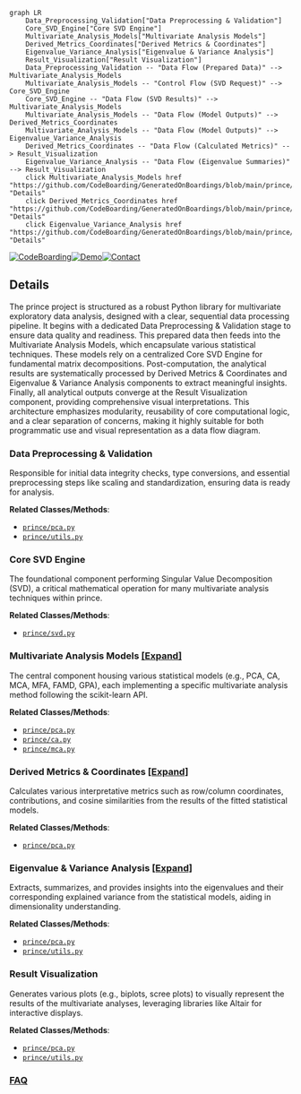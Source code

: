 ```mermaid
graph LR
    Data_Preprocessing_Validation["Data Preprocessing & Validation"]
    Core_SVD_Engine["Core SVD Engine"]
    Multivariate_Analysis_Models["Multivariate Analysis Models"]
    Derived_Metrics_Coordinates["Derived Metrics & Coordinates"]
    Eigenvalue_Variance_Analysis["Eigenvalue & Variance Analysis"]
    Result_Visualization["Result Visualization"]
    Data_Preprocessing_Validation -- "Data Flow (Prepared Data)" --> Multivariate_Analysis_Models
    Multivariate_Analysis_Models -- "Control Flow (SVD Request)" --> Core_SVD_Engine
    Core_SVD_Engine -- "Data Flow (SVD Results)" --> Multivariate_Analysis_Models
    Multivariate_Analysis_Models -- "Data Flow (Model Outputs)" --> Derived_Metrics_Coordinates
    Multivariate_Analysis_Models -- "Data Flow (Model Outputs)" --> Eigenvalue_Variance_Analysis
    Derived_Metrics_Coordinates -- "Data Flow (Calculated Metrics)" --> Result_Visualization
    Eigenvalue_Variance_Analysis -- "Data Flow (Eigenvalue Summaries)" --> Result_Visualization
    click Multivariate_Analysis_Models href "https://github.com/CodeBoarding/GeneratedOnBoardings/blob/main/prince/Multivariate_Analysis_Models.md" "Details"
    click Derived_Metrics_Coordinates href "https://github.com/CodeBoarding/GeneratedOnBoardings/blob/main/prince/Derived_Metrics_Coordinates.md" "Details"
    click Eigenvalue_Variance_Analysis href "https://github.com/CodeBoarding/GeneratedOnBoardings/blob/main/prince/Eigenvalue_Variance_Analysis.md" "Details"
```

[![CodeBoarding](https://img.shields.io/badge/Generated%20by-CodeBoarding-9cf?style=flat-square)](https://github.com/CodeBoarding/GeneratedOnBoardings)[![Demo](https://img.shields.io/badge/Try%20our-Demo-blue?style=flat-square)](https://www.codeboarding.org/demo)[![Contact](https://img.shields.io/badge/Contact%20us%20-%20contact@codeboarding.org-lightgrey?style=flat-square)](mailto:contact@codeboarding.org)

## Details

The prince project is structured as a robust Python library for multivariate exploratory data analysis, designed with a clear, sequential data processing pipeline. It begins with a dedicated Data Preprocessing & Validation stage to ensure data quality and readiness. This prepared data then feeds into the Multivariate Analysis Models, which encapsulate various statistical techniques. These models rely on a centralized Core SVD Engine for fundamental matrix decompositions. Post-computation, the analytical results are systematically processed by Derived Metrics & Coordinates and Eigenvalue & Variance Analysis components to extract meaningful insights. Finally, all analytical outputs converge at the Result Visualization component, providing comprehensive visual interpretations. This architecture emphasizes modularity, reusability of core computational logic, and a clear separation of concerns, making it highly suitable for both programmatic use and visual representation as a data flow diagram.

### Data Preprocessing & Validation
Responsible for initial data integrity checks, type conversions, and essential preprocessing steps like scaling and standardization, ensuring data is ready for analysis.


**Related Classes/Methods**:

- <a href="https://github.com/MaxHalford/prince/blob/master/prince/pca.py" target="_blank" rel="noopener noreferrer">`prince/pca.py`</a>
- <a href="https://github.com/MaxHalford/prince/blob/master/prince/utils.py" target="_blank" rel="noopener noreferrer">`prince/utils.py`</a>


### Core SVD Engine
The foundational component performing Singular Value Decomposition (SVD), a critical mathematical operation for many multivariate analysis techniques within prince.


**Related Classes/Methods**:

- <a href="https://github.com/MaxHalford/prince/blob/master/prince/svd.py" target="_blank" rel="noopener noreferrer">`prince/svd.py`</a>


### Multivariate Analysis Models [[Expand]](./Multivariate_Analysis_Models.md)
The central component housing various statistical models (e.g., PCA, CA, MCA, MFA, FAMD, GPA), each implementing a specific multivariate analysis method following the scikit-learn API.


**Related Classes/Methods**:

- <a href="https://github.com/MaxHalford/prince/blob/master/prince/pca.py" target="_blank" rel="noopener noreferrer">`prince/pca.py`</a>
- <a href="https://github.com/MaxHalford/prince/blob/master/prince/ca.py" target="_blank" rel="noopener noreferrer">`prince/ca.py`</a>
- <a href="https://github.com/MaxHalford/prince/blob/master/prince/mca.py" target="_blank" rel="noopener noreferrer">`prince/mca.py`</a>


### Derived Metrics & Coordinates [[Expand]](./Derived_Metrics_Coordinates.md)
Calculates various interpretative metrics such as row/column coordinates, contributions, and cosine similarities from the results of the fitted statistical models.


**Related Classes/Methods**:

- <a href="https://github.com/MaxHalford/prince/blob/master/prince/pca.py" target="_blank" rel="noopener noreferrer">`prince/pca.py`</a>


### Eigenvalue & Variance Analysis [[Expand]](./Eigenvalue_Variance_Analysis.md)
Extracts, summarizes, and provides insights into the eigenvalues and their corresponding explained variance from the statistical models, aiding in dimensionality understanding.


**Related Classes/Methods**:

- <a href="https://github.com/MaxHalford/prince/blob/master/prince/pca.py" target="_blank" rel="noopener noreferrer">`prince/pca.py`</a>
- <a href="https://github.com/MaxHalford/prince/blob/master/prince/utils.py" target="_blank" rel="noopener noreferrer">`prince/utils.py`</a>


### Result Visualization
Generates various plots (e.g., biplots, scree plots) to visually represent the results of the multivariate analyses, leveraging libraries like Altair for interactive displays.


**Related Classes/Methods**:

- <a href="https://github.com/MaxHalford/prince/blob/master/prince/pca.py" target="_blank" rel="noopener noreferrer">`prince/pca.py`</a>
- <a href="https://github.com/MaxHalford/prince/blob/master/prince/utils.py" target="_blank" rel="noopener noreferrer">`prince/utils.py`</a>




### [FAQ](https://github.com/CodeBoarding/GeneratedOnBoardings/tree/main?tab=readme-ov-file#faq)